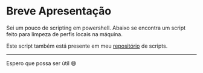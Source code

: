 # Breve Apresentação

Sei um pouco de scripting em powershell. Abaixo se encontra um script feito para limpeza de perfis locais na máquina.

Este script também está presente em meu [repositório](https://github.com/Robertwyllyam/scripts_powershell) de scripts.

<hr>

Espero que possa ser útil :smile:



